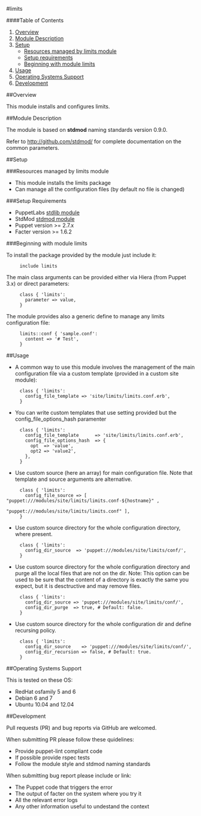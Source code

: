 #limits

####Table of Contents

1. [Overview](#overview)
2. [Module Description](#module-description)
3. [Setup](#setup)
    * [Resources managed by limits module](#resources-managed-by-limits-module)
    * [Setup requirements](#setup-requirements)
    * [Beginning with module limits](#beginning-with-module-limits)
4. [Usage](#usage)
5. [Operating Systems Support](#operating-systems-support)
6. [Development](#development)

##Overview

This module installs and configures limits.

##Module Description

The module is based on **stdmod** naming standards version 0.9.0.

Refer to http://github.com/stdmod/ for complete documentation on the common parameters.

##Setup

###Resources managed by limits module
* This module installs the limits package
* Can manage all the configuration files (by default no file is changed)

###Setup Requirements
* PuppetLabs [stdlib module](https://github.com/puppetlabs/puppetlabs-stdlib)
* StdMod [stdmod module](https://github.com/stdmod/stdmod)
* Puppet version >= 2.7.x
* Facter version >= 1.6.2

###Beginning with module limits

To install the package provided by the module just include it:

```puppet
     include limits
```

The main class arguments can be provided either via Hiera (from Puppet 3.x) or direct parameters:

```puppet
     class { 'limits':
       parameter => value,
     }
```

The module provides also a generic define to manage any limits configuration file:

```puppet
     limits::conf { 'sample.conf':
       content => '# Test',
     }
```

##Usage

* A common way to use this module involves the management of the main configuration file via a custom template (provided in a custom site module):

```puppet
     class { 'limits':
       config_file_template => 'site/limits/limits.conf.erb',
     }
```

* You can write custom templates that use setting provided but the config_file_options_hash paramenter

```puppet
     class { 'limits':
       config_file_template      => 'site/limits/limits.conf.erb',
       config_file_options_hash  => {
         opt  => 'value',
         opt2 => 'value2',
       },
     }
```

* Use custom source (here an array) for main configuration file. Note that template and source arguments are alternative.

```puppet
     class { 'limits':
       config_file_source => [ "puppet:///modules/site/limits/limits.conf-${hostname}" ,
                               "puppet:///modules/site/limits/limits.conf" ],
     }
```

* Use custom source directory for the whole configuration directory, where present.

```puppet
     class { 'limits':
       config_dir_source  => 'puppet:///modules/site/limits/conf/',
     }
```

* Use custom source directory for the whole configuration directory and purge all the local files that are not on the dir.
  Note: This option can be used to be sure that the content of a directory is exactly the same you expect, but it is desctructive and may remove files.

```puppet
     class { 'limits':
       config_dir_source => 'puppet:///modules/site/limits/conf/',
       config_dir_purge  => true, # Default: false.
     }
```

* Use custom source directory for the whole configuration dir and define recursing policy.

```puppet
     class { 'limits':
       config_dir_source    => 'puppet:///modules/site/limits/conf/',
       config_dir_recursion => false, # Default: true.
     }
```

##Operating Systems Support

This is tested on these OS:
- RedHat osfamily 5 and 6
- Debian 6 and 7
- Ubuntu 10.04 and 12.04

##Development

Pull requests (PR) and bug reports via GitHub are welcomed.

When submitting PR please follow these quidelines:
- Provide puppet-lint compliant code
- If possible provide rspec tests
- Follow the module style and stdmod naming standards

When submitting bug report please include or link:
- The Puppet code that triggers the error
- The output of facter on the system where you try it
- All the relevant error logs
- Any other information useful to undestand the context
